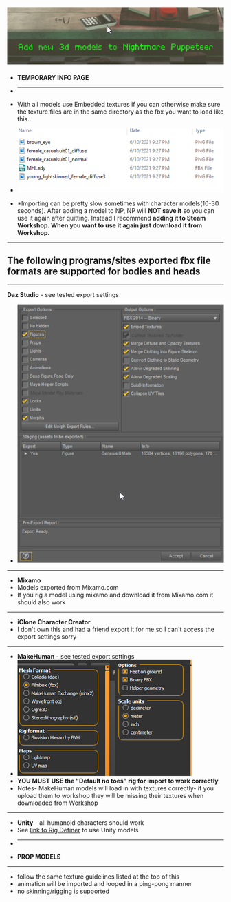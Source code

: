  ![Add3dmodelimage](https://github.com/mdotstrange/NightmarePuppeteerPublic/raw/master/Files/add3dModels.png)
----------------------
* **TEMPORARY INFO PAGE**
* ------------------------------------------

* With all models use Embedded textures if you can otherwise make sure the texture files are in the same directory as the fbx you want to load like this...
* ![File example](https://github.com/mdotstrange/NightmarePuppeteerPublic/raw/master/Files/FileTextures.png)
* *Importing can be pretty slow sometimes with character models(10-30 seconds). After adding a model to NP, NP will **NOT save it** so you can use it again after quitting. Instead I recommend **adding it to Steam Workshop. When you want to use it again just download it from Workshop.**

---------------
 **The following programs/sites exported fbx file formats are supported for bodies and heads**
 ----------------
 ---------------------
 
 **Daz Studio** - see tested export settings
 * ![DazExportImage](https://github.com/mdotstrange/NightmarePuppeteerPublic/raw/master/Files/DazOptions.png)

----------------------
* **Mixamo**
* Models exported from Mixamo.com
* If you rig a model using mixamo and download it from Mixamo.com it should also work

-----------------------------
* **iClone Character Creator**
* I don't own this and had a friend export it for me so I can't access the export settings sorry-

----------------------
 * **MakeHuman** - see tested export settings
 * ![MakeHUmanExport](https://github.com/mdotstrange/NightmarePuppeteerPublic/raw/master/Files/MakeHUman2.jpg)
 * **YOU MUST USE the "Default no toes" rig for import to work correctly**
 * Notes- MakeHuman models will load in with textures correctly- if you upload them to workshop they will be missing their textures when downloaded from Workshop

----------------------------
* **Unity** - all humanoid characters should work
* See [link to Rig Definer](https://github.com/mdotstrange/NightmarePuppeteerPublic/releases/tag/v1.0) to use Unity models
* -----------------------------
* **PROP MODELS**
--------------------
* follow the same texture guidelines listed at the top of this
* animation will be imported and looped in a ping-pong manner
* no skinning/rigging is supported
